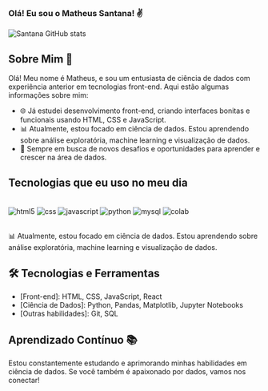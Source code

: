 ### Olá! Eu sou o Matheus Santana! ✌️

![Santana GitHub stats](https://github-readme-stats.vercel.app/api?username=matssgit&show_icons=true&theme=dracula) <br/>

## Sobre Mim 👋 <br/>
Olá! Meu nome é Matheus, e sou um entusiasta de ciência de dados com experiência anterior em tecnologias front-end. Aqui estão algumas informações sobre mim:

- 🌐 Já estudei desenvolvimento front-end, criando interfaces bonitas e funcionais usando HTML, CSS e JavaScript.
- 📊 Atualmente, estou focado em ciência de dados. Estou aprendendo sobre análise exploratória, machine learning e visualização de dados.
- 🚀 Sempre em busca de novos desafios e oportunidades para aprender e crescer na área de dados.

## Tecnologias que eu uso no meu dia

<div style="display: inline_block"><br/>
 <img align="center" alt="html5" src="https://img.shields.io/badge/HTML5-E34F26?style=for-the-badge&logo=html5&logoColor=white">
 <img align="center" alt="css" src="https://img.shields.io/badge/CSS-239120?&style=for-the-badge&logo=css3&logoColor=white">
 <img align="center" alt="javascript" src="https://img.shields.io/badge/JavaScript-F7DF1E?style=for-the-badge&logo=javascript&logoColor=black">
 <img align="center" alt="python" src="https://img.shields.io/badge/Python-14354C?style=for-the-badge&logo=python&logoColor=white">
 <img align="center" alt="mysql" src="https://img.shields.io/badge/MySQL-005C84?style=for-the-badge&logo=mysql&logoColor=white">
 <img align="center" alt="colab" src="https://img.shields.io/badge/Colab-F9AB00?style=for-the-badge&logo=googlecolab&color=525252">
</div><br/>

📊 Atualmente, estou focado em ciência de dados. Estou aprendendo sobre análise exploratória, machine learning e visualização de dados.

## 🛠️ Tecnologias e Ferramentas
- [Front-end]: HTML, CSS, JavaScript, React <br/>
- [Ciência de Dados]: Python, Pandas, Matplotlib, Jupyter Notebooks <br/>
- [Outras habilidades]: Git, SQL <br/>

## Aprendizado Contínuo 📚
Estou constantemente estudando e aprimorando minhas habilidades em ciência de dados. Se você também é apaixonado por dados, vamos nos conectar!
